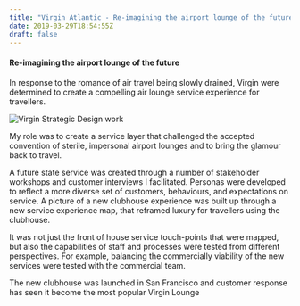 ```yaml
---
title: "Virgin Atlantic - Re-imagining the airport lounge of the future"
date: 2019-03-29T18:54:55Z
draft: false
---
```


#### Re-imagining the airport lounge of the future

In response to the romance of air travel being slowly drained, Virgin were determined to create a compelling air lounge service experience for travellers.

![Virgin Strategic Design work](/img/Portfolio_2020_Virgin.jpg)

My role was to create a service layer that challenged the accepted convention of sterile, impersonal airport lounges and to bring the glamour back to travel.

​A future state service was created through a number of stakeholder workshops and customer interviews I facilitated. Personas were developed to reflect a more diverse set of customers, behaviours, and expectations on service. A picture of a new clubhouse experience was built up through a new service experience map, that reframed luxury for travellers using the clubhouse. 

​It was not just the front of house service touch-points that were mapped, but also the capabilities of staff and processes were tested from different perspectives. For example, balancing the commercially viability of the new services were tested with the commercial team.

The new clubhouse was launched in San Francisco and customer response has seen it become the most popular Virgin Lounge